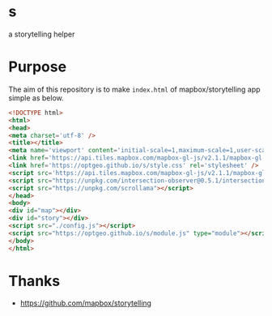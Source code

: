 # s
a storytelling helper

# Purpose
The aim of this repository is to make `index.html` of mapbox/storytelling app simple as below.

```html
<!DOCTYPE html>
<html>
<head>
<meta charset='utf-8' />
<title></title>
<meta name='viewport' content='initial-scale=1,maximum-scale=1,user-scalable=no' />
<link href='https://api.tiles.mapbox.com/mapbox-gl-js/v2.1.1/mapbox-gl.css' rel='stylesheet' />
<link href='https://optgeo.github.io/s/style.css' rel='stylesheet' />
<script src='https://api.tiles.mapbox.com/mapbox-gl-js/v2.1.1/mapbox-gl.js'></script>
<script src="https://unpkg.com/intersection-observer@0.5.1/intersection-observer.js"></script>
<script src="https://unpkg.com/scrollama"></script>
</head>
<body>
<div id="map"></div>
<div id="story"></div>
<script src="./config.js"></script>
<script src="https://optgeo.github.io/s/module.js" type="module"></script>
</body>
</html>

```

# Thanks
- https://github.com/mapbox/storytelling
